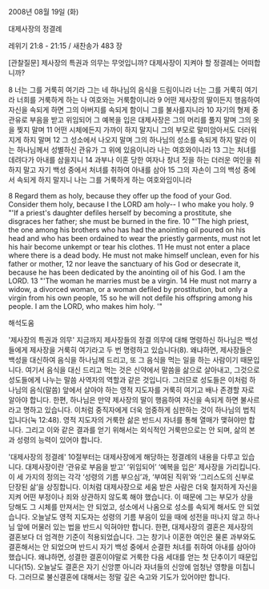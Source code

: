 2008년 08월 19일 (화)

대제사장의 정결례



레위기 21:8 - 21:15 / 새찬송가 483 장


[관찰질문]
제사장의 특권과 의무는 무엇입니까? 
대제사장이 지켜야 할 정결례는 어떠합니까? 

8 너는 그를 거룩히 여기라 그는 네 하나님의 음식을 드림이니라 너는 그를 거룩히 여기라 너희를 거룩하게 하는 나 여호와는 거룩함이니라 
9 어떤 제사장의 딸이든지 행음하여 자신을 속되게 하면 그의 아버지를 속되게 함이니 그를 불사를지니라 
10 자기의 형제 중 관유로 부음을 받고 위임되어 그 예복을 입은 대제사장은 그의 머리를 풀지 말며 그의 옷을 찢지 말며 
11 어떤 시체에든지 가까이 하지 말지니 그의 부모로 말미암아서도 더러워지게 하지 말며 
12 그 성소에서 나오지 말며 그의 하나님의 성소를 속되게 하지 말라 이는 하나님께서 성별하신 관유가 그 위에 있음이니라 나는 여호와이니라 
13 그는 처녀를 데려다가 아내를 삼을지니 
14 과부나 이혼 당한 여자나 창녀 짓을 하는 더러운 여인을 취하지 말고 자기 백성 중에서 처녀를 취하여 아내를 삼아 
15 그의 자손이 그의 백성 중에서 속되게 하지 말지니 나는 그를 거룩하게 하는 여호와임이니라

8 Regard them as holy, because they offer up the food of your God. Consider them holy, because I the LORD am holy-- I who make you holy. 
9 "'If a priest's daughter defiles herself by becoming a prostitute, she disgraces her father; she must be burned in the fire. 
10 "'The high priest, the one among his brothers who has had the anointing oil poured on his head and who has been ordained to wear the priestly garments, must not let his hair become unkempt or tear his clothes. 
11 He must not enter a place where there is a dead body. He must not make himself unclean, even for his father or mother, 
12 nor leave the sanctuary of his God or desecrate it, because he has been dedicated by the anointing oil of his God. I am the LORD. 
13 "'The woman he marries must be a virgin. 
14 He must not marry a widow, a divorced woman, or a woman defiled by prostitution, but only a virgin from his own people, 
15 so he will not defile his offspring among his people. I am the LORD, who makes him holy. '"

해석도움





'제사장의 특권과 의무'
 지금까지 제사장들의 정결 의무에 대해 명령하신 하나님은 백성들에게 제사장을 거룩히 여기라고 두 번 명령하고 있습니다(8). 왜냐하면, 제사장들은 백성을 대신하여 음식을 하나님께 드리고, 또 그 음식을 먹는 일을 하는 사람이기 때문입니다. 여기서 음식을 대신 드리고 먹는 것은 신약에서 말씀을 삶으로 살아내고, 그것으로 성도들에게 나누는 말씀 사역자의 역할과 같은 것입니다. 그러므로 성도들은 이처럼 하나님의 음식(말씀) 앞에서 살아야 하는 영적 지도자를 거룩히 여기고 배나 존경할 자로 알아야 합니다. 한편, 하나님은 만약 제사장의 딸이 행음하여 자신을 속되게 하면 불사르라고 명하고 있습니다. 이처럼 중직자에게 더욱 엄중하게 심판하는 것이 하나님의 법칙입니다(눅 12:48). 영적 지도자의 거룩한 삶은 반드시 자녀를 통해 열매가 맺혀야만 합니다. 그리고 이와 같은 결과를 얻기 위해서는 외식적인 거룩만으로는 안 되며, 삶의 본과 성령의 능력이 있어야 합니다.  

'대제사장의 정결례'
 10절부터는 대제사장에게 해당하는 정결례의 내용을 다루고 있습니다. 대제사장이란 ‘관유로 부음을 받고’ ‘위임되어’ ‘예복을 입은’ 제사장을 가리킵니다. 이 세 가지의 정의는 각각 ‘성령의 기름 부으심’과, ‘부여된 직위’와 ‘그리스도의 신부로 단장된 삶’을 상징합니다. 이처럼 대제사장으로 세움 받은 사람은 더욱 철저하게 자신을 지켜 어떤 부정이나 죄와 상관하지 않도록 해야 했습니다. 이 때문에 그는 부모가 상을 당해도 그 시체를 만져서는 안 되었고, 성소에서 나옴으로 성소를 속되게 해서도 안 되었습니다. 오늘날도 영적 지도자는 성령의 기름 부음이 있을 때에 성전을 떠나지 않고 하나님 앞에 머물러 있는 법을 반드시 익혀야만 합니다. 한편, 대제사장의 결혼은 제사장의 결혼보다 더 엄격한 기준이 적용되었습니다. 그는 창기나 이혼한 여인은 물론 과부와도 결혼해서는 안 되었으며 반드시 자기 백성 중에서 순결한 처녀를 취하여 아내를 삼아야 했습니다. 왜냐하면, 성결한 결혼이야말로 거룩한 다음 세대를 얻는 첫 단추이기 때문입니다(15). 오늘날도 결혼은 자기 신앙뿐 아니라 자녀들의 신앙에 엄청난 영향을 미칩니다. 그러므로 불신결혼에 대해서는 정말 깊은 숙고와 기도가 있어야만 합니다.